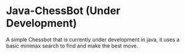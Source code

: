 # Java-ChessBot (Under Development)
A simple Chessbot that is currently under development in java, it uses a basic minimax search to find and make the best move.
